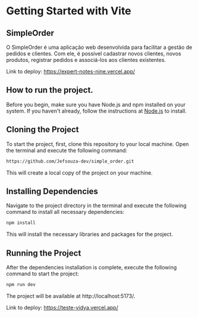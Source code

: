 # **Getting Started with Vite**


## SimpleOrder

O SimpleOrder é uma aplicação web desenvolvida para facilitar a gestão de pedidos e clientes. Com ele, é possível cadastrar novos clientes, novos produtos, registrar pedidos e associá-los aos clientes existentes.

Link to deploy: https://expert-notes-nine.vercel.app/


## How to run the project.

Before you begin, make sure you have Node.js and npm installed on your system. If you haven't already, follow the instructions at [Node.js](https://nodejs.org/) to install.

## Cloning the Project

To start the project, first, clone this repository to your local machine. Open the terminal and execute the following command:

```bash
https://github.com/Jefsouza-dev/simple_order.git
```

This will create a local copy of the project on your machine.

## Installing Dependencies
Navigate to the project directory in the terminal and execute the following command to install all necessary dependencies:

```bash
npm install
```
This will install the necessary libraries and packages for the project.

## Running the Project
After the dependencies installation is complete, execute the following command to start the project:

```bash
npm run dev
```

The project will be available at http://localhost:5173/.

Link to deploy: https://teste-vidya.vercel.app/

